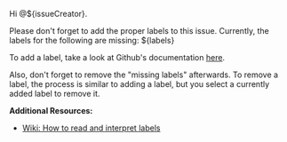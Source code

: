<!-- Template for a comment that requires the user to add any missing labels. --->

Hi @${issueCreator}.

Please don't forget to add the proper labels to this issue. Currently, the labels for the following are missing:
${labels}

To add a label, take a look at Github's documentation [here](https://docs.github.com/en/issues/using-labels-and-milestones-to-track-work/managing-labels#applying-a-label).

Also, don't forget to remove the "missing labels" afterwards.
To remove a label, the process is similar to adding a label, but you select a currently added label to remove it.

**Additional Resources:**
- [Wiki: How to read and interpret labels](https://github.com/hackforla/website/wiki/How-to-read-and-interpret-labels)
